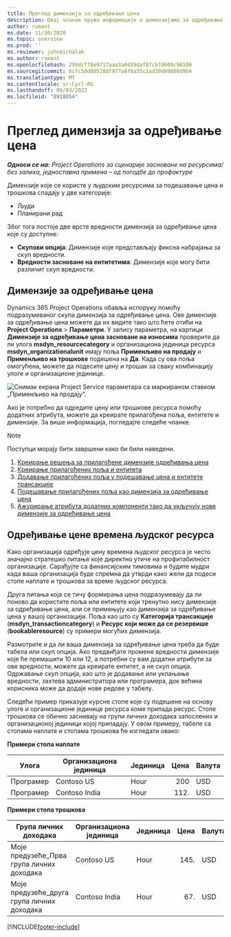 ```yaml
---
title: Преглед димензија за одређивање цена
description: Овај чланак пружа информације о димензијама за одређивање цена у услузи Dynamics 365 Project Operations.
author: rumant
ms.date: 11/30/2020
ms.topic: overview
ms.prod: ''
ms.reviewer: johnmichalak
ms.author: rumant
ms.openlocfilehash: 294dcff8e9717aaa3a0459daf87cb7d608c96106
ms.sourcegitcommit: 6cfc50d89528df977a8f6a55c1ad39d99800d9b4
ms.translationtype: MT
ms.contentlocale: sr-Cyrl-RS
ms.lasthandoff: 06/03/2022
ms.locfileid: "8918054"
---
```

# <a name="pricing-dimensions-overview"></a>Преглед димензија за одређивање цена

_**Односи се на:** Project Operations за сценарије засноване на ресурсима/без залиха, једноставна примена – од погодбе до профактуре_

Димензије које се користе у људским ресурсима за подешавање цена и трошкова спадају у две категорије:

- Људи
- Планирани рад

Због тога постоје две врсте вредности димензија за одређивање цена које су доступне:

- **Скупови опција**: Димензије које представљају фиксна набрајања за скуп вредности.
- **Вредности засноване на ентитетима**: Димензије које могу бити различит скуп вредности.

## <a name="pricing-dimensions"></a>Димензије за одређивање цена

Dynamics 365 Project Operations обавља испоруку помоћу подразумеваног скупа димензија за одређивање цена. Ове димензије за одређивање цена можете да их видите тако што ћете отићи на **Project Operations** > **Параметри**. У запису параметра, на картици **Димензије за одређивање цена засноване на износима** проверите да ли улога **msdyn_resourcecategory** и организациона јединица ресурса **msdyn_organizationalunit** имају поља **Применљиво на продају** и **Применљиво на трошкове** подешена на **Да**. Када су ова поља омогућена, можете да подесите цену и трошак за сваку комбинацију улоге и организационе јединице.

![Снимак екрана Project Service параметара са маркираном ставком „Применљиво на продају“.](media/PS-OOB-parameters.png)

Ако је потребно да одредите цену или трошкове ресурса помоћу додатних атрибута, можете да креирате прилагођена поља, ентитете и димензије. За више информација, погледајте следеће чланке. 
  
  > [!NOTE]
  > Поступци морају бити завршени како би били наведени.

1. [Креирање решења за прилагођене димензије одређивања цена](../sales/create-solution-custompd.md)
2. [Креирање прилагођених поља и ентитета](create-custom-fields-entities-pricing-dimensions.md)
3. [Додавање прилагођених поља у подешавање цена и ентитете трансакције ](add-custom-fields-price-setup-transactional-entities.md)
4. [Подешавање прилагођених поља као димензија за одређивање цена ](set-up-custom-fields-pricing-dimensions.md)
5. [Ажурирање атрибута додатних компоненти тако да укључују нове димензије за одређивање цена](update-plugin-attributes-pd.md)


## <a name="pricing-human-resource-time"></a>Одређивање цене времена људског ресурса
Како организација одређује цену времена људског ресурса је често значајно стратешко питање које директно утиче на профитабилност организације. Сарађујте са финансијским тимовима и будите мудри када ваша организација буде спремна да утврди како жели да подеси стопе наплате и трошкова за време људског ресурса.

Друга питања која се тичу формирања цена подразумевају да ли поново да користите поља или ентитете који тренутно нису димензије за одређивање цена, али се примењују као димензија за одређивање цена у вашој организацији. Поља као што су **Категорија трансакције** (**msdyn_transactioncategory**) и **Ресурс који може да се резервише** (**bookableresource**) су примери могућих димензија. 

Размотрите и да ли ваша димензија за одређивање цена треба да буде табела или скуп опција. Ако предвиђате промене вредности димензије које ће премашити 10 или 12, а потребни су вам додатни атрибути за ове вредности, можете да креирате ентитет, а не скуп опција. Одржавање скуп опција, као што је додавање или уклањање вредности, захтева администратора или програмера, док већина корисника може да додаје нове редове у табелу.

Следећи пример приказује курсне стопе које су подешене на основу улоге и организационе јединице ресурса коме припада ресурс. Стопе трошкова се обично заснивају на групи личних доходака запослених и организационој јединици којој припадају. У овом примеру, табеле са стопама наплате и стопама трошкова ће изгледати овако:

**Примери стопа наплате**

| Улога        | Организациона јединица    |Јединица      |Цена      |Валута  |
| ------------|-------------|----------|----------:|----------|
| Програмер   | Contoso US  |Hour | 200|USD     |
| Програмер   | Contoso India |Hour|   112.|USD     |


**Примери стопа трошкова**

| Група личних доходака     | Организациона јединица    |Јединица      |Цена      |Валута  |
| ----------------|-------------|----------|----------:|----------|
| Моје предузеће_Прва група личних доходака | Contoso US  |Hour | 145.|USD     |
| Моје предузеће_друга група личних доходака | Contoso India |Hour|   67.|USD     |


[!INCLUDE[footer-include](../includes/footer-banner.md)]